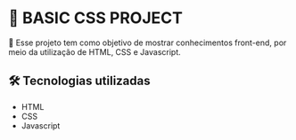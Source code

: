 # 📌 BASIC CSS PROJECT

🚀 Esse projeto tem como objetivo de mostrar conhecimentos front-end, por meio da utilização de HTML, CSS e Javascript.

## 🛠 Tecnologias utilizadas
- HTML
- CSS
- Javascript
